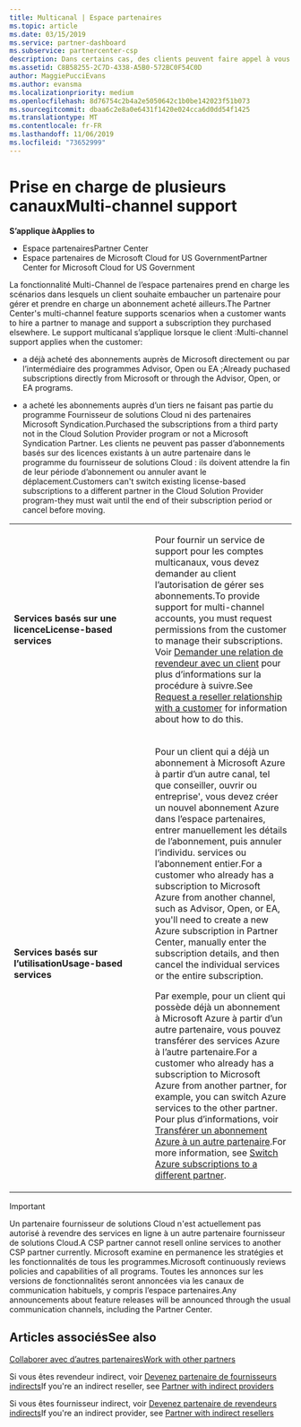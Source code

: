 ```yaml
---
title: Multicanal | Espace partenaires
ms.topic: article
ms.date: 03/15/2019
ms.service: partner-dashboard
ms.subservice: partnercenter-csp
description: Dans certains cas, des clients peuvent faire appel à vous pour configurer et prendre en charge un abonnement qu’ils ont acheté ailleurs.
ms.assetid: C8B58255-2C7D-4338-A5B0-572BC0F54C0D
author: MaggiePucciEvans
ms.author: evansma
ms.localizationpriority: medium
ms.openlocfilehash: 8d76754c2b4a2e5050642c1b0be142023f51b073
ms.sourcegitcommit: dbaa6c2e8a0e6431f1420e024cca6d0dd54f1425
ms.translationtype: MT
ms.contentlocale: fr-FR
ms.lasthandoff: 11/06/2019
ms.locfileid: "73652999"
---
```

# <a name="multi-channel-support"></a><span data-ttu-id="17c65-103">Prise en charge de plusieurs canaux</span><span class="sxs-lookup"><span data-stu-id="17c65-103">Multi-channel support</span></span>

<span data-ttu-id="17c65-104">**S’applique à**</span><span class="sxs-lookup"><span data-stu-id="17c65-104">**Applies to**</span></span>

-  <span data-ttu-id="17c65-105">Espace partenaires</span><span class="sxs-lookup"><span data-stu-id="17c65-105">Partner Center</span></span>
-  <span data-ttu-id="17c65-106">Espace partenaires de Microsoft Cloud for US Government</span><span class="sxs-lookup"><span data-stu-id="17c65-106">Partner Center for Microsoft Cloud for US Government</span></span>


<span data-ttu-id="17c65-107">La fonctionnalité Multi-Channel de l’espace partenaires prend en charge les scénarios dans lesquels un client souhaite embaucher un partenaire pour gérer et prendre en charge un abonnement acheté ailleurs.</span><span class="sxs-lookup"><span data-stu-id="17c65-107">The Partner Center's multi-channel feature supports scenarios when a customer wants to hire a partner to manage and support a subscription they purchased elsewhere.</span></span> <span data-ttu-id="17c65-108">Le support multicanal s’applique lorsque le client :</span><span class="sxs-lookup"><span data-stu-id="17c65-108">Multi-channel support applies when the customer:</span></span>

-   <span data-ttu-id="17c65-109">a déjà acheté des abonnements auprès de Microsoft directement ou par l’intermédiaire des programmes Advisor, Open ou EA ;</span><span class="sxs-lookup"><span data-stu-id="17c65-109">Already puchased subscriptions directly from Microsoft or through the Advisor, Open, or EA programs.</span></span>

-   <span data-ttu-id="17c65-110">a acheté les abonnements auprès d’un tiers ne faisant pas partie du programme Fournisseur de solutions Cloud ni des partenaires Microsoft Syndication.</span><span class="sxs-lookup"><span data-stu-id="17c65-110">Purchased the subscriptions from a third party not in the Cloud Solution Provider program or not a Microsoft Syndication Partner.</span></span> <span data-ttu-id="17c65-111">Les clients ne peuvent pas passer d’abonnements basés sur des licences existants à un autre partenaire dans le programme du fournisseur de solutions Cloud : ils doivent attendre la fin de leur période d’abonnement ou annuler avant le déplacement.</span><span class="sxs-lookup"><span data-stu-id="17c65-111">Customers can't switch existing license-based subscriptions to a different partner in the Cloud Solution Provider program-they must wait until the end of their subscription period or cancel before moving.</span></span>


<table>
<colgroup>
<col width="50%" />
<col width="50%" />
</colgroup>
<tbody>
<tr class="odd">
<td><p><span data-ttu-id="17c65-112"><strong>Services basés sur une licence</strong></span><span class="sxs-lookup"><span data-stu-id="17c65-112"><strong>License-based services</strong></span></span></p></td>
<td><p><span data-ttu-id="17c65-113">Pour fournir un service de support pour les comptes multicanaux, vous devez demander au client l’autorisation de gérer ses abonnements.</span><span class="sxs-lookup"><span data-stu-id="17c65-113">To provide support for multi-channel accounts, you must request permissions from the customer to manage their subscriptions.</span></span> <span data-ttu-id="17c65-114">Voir <a href="request-a-relationship-with-a-customer.md" data-raw-source="[Request a reseller relationship with a customer](request-a-relationship-with-a-customer.md)">Demander une relation de revendeur avec un client</a> pour plus d’informations sur la procédure à suivre.</span><span class="sxs-lookup"><span data-stu-id="17c65-114">See <a href="request-a-relationship-with-a-customer.md" data-raw-source="[Request a reseller relationship with a customer](request-a-relationship-with-a-customer.md)">Request a reseller relationship with a customer</a> for information about how to do this.</span></span></p></td>
</tr>
<tr class="even">
<td><p><span data-ttu-id="17c65-115"><strong>Services basés sur l’utilisation</strong></span><span class="sxs-lookup"><span data-stu-id="17c65-115"><strong>Usage-based services</strong></span></span></p></td>
<td>
<p><span data-ttu-id="17c65-116">Pour un client qui a déjà un abonnement à Microsoft Azure à partir d’un autre canal, tel que conseiller, ouvrir ou entreprise&#39;, vous devez créer un nouvel abonnement Azure dans l’espace partenaires, entrer manuellement les détails de l’abonnement, puis annuler l’individu. services ou l’abonnement entier.</span><span class="sxs-lookup"><span data-stu-id="17c65-116">For a customer who already has a subscription to Microsoft Azure from another channel, such as Advisor, Open, or EA, you&#39;ll need to create a new Azure subscription in Partner Center, manually enter the subscription details, and then cancel the individual services or the entire subscription.</span></span></p>
<p><span data-ttu-id="17c65-117">Par exemple, pour un client qui possède déjà un abonnement à Microsoft Azure à partir d’un autre partenaire, vous pouvez transférer des services Azure à l’autre partenaire.</span><span class="sxs-lookup"><span data-stu-id="17c65-117">For a customer who already has a subscription to Microsoft Azure from another partner, for example, you can switch Azure services to the other partner.</span></span> <span data-ttu-id="17c65-118">Pour plus d’informations, voir <a href="switch-azure-subscriptions-to-a-different-partner.md" data-raw-source="[Switch Azure subscriptions to a different partner](switch-azure-subscriptions-to-a-different-partner.md)">Transférer un abonnement Azure à un autre partenaire</a>.</span><span class="sxs-lookup"><span data-stu-id="17c65-118">For more information, see <a href="switch-azure-subscriptions-to-a-different-partner.md" data-raw-source="[Switch Azure subscriptions to a different partner](switch-azure-subscriptions-to-a-different-partner.md)">Switch Azure subscriptions to a different partner</a>.</span></span></p>
</td>
</tr>
</tbody>
</table>

> [!IMPORTANT]  
> <span data-ttu-id="17c65-119">Un partenaire fournisseur de solutions Cloud n'est actuellement pas autorisé à revendre des services en ligne à un autre partenaire fournisseur de solutions Cloud.</span><span class="sxs-lookup"><span data-stu-id="17c65-119">A CSP partner cannot resell online services to another CSP partner currently.</span></span> <span data-ttu-id="17c65-120">Microsoft examine en permanence les stratégies et les fonctionnalités de tous les programmes.</span><span class="sxs-lookup"><span data-stu-id="17c65-120">Microsoft continuously reviews policies and capabilities of all programs.</span></span> <span data-ttu-id="17c65-121">Toutes les annonces sur les versions de fonctionnalités seront annoncées via les canaux de communication habituels, y compris l’espace partenaires.</span><span class="sxs-lookup"><span data-stu-id="17c65-121">Any announcements about feature releases will be announced through the usual communication channels, including the Partner Center.</span></span> 

## <a name="see-also"></a><span data-ttu-id="17c65-122">Articles associés</span><span class="sxs-lookup"><span data-stu-id="17c65-122">See also</span></span>

[<span data-ttu-id="17c65-123">Collaborer avec d’autres partenaires</span><span class="sxs-lookup"><span data-stu-id="17c65-123">Work with other partners</span></span>](work-with-other-partners.md)

<span data-ttu-id="17c65-124">Si vous êtes revendeur indirect, voir [Devenez partenaire de fournisseurs indirects](indirect-reseller-tasks-in-partner-center.md)</span><span class="sxs-lookup"><span data-stu-id="17c65-124">If you're an indirect reseller, see [Partner with indirect providers](indirect-reseller-tasks-in-partner-center.md)</span></span>

<span data-ttu-id="17c65-125">Si vous êtes fournisseur indirect, voir [Devenez partenaire de revendeurs indirects](indirect-provider-tasks-in-partner-center.md)</span><span class="sxs-lookup"><span data-stu-id="17c65-125">If you're an indirect provider, see [Partner with indirect resellers](indirect-provider-tasks-in-partner-center.md)</span></span> 

 

 



